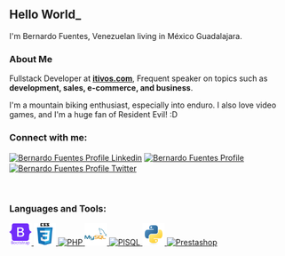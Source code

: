 <h2>Hello World_</h2>

<p>I'm Bernardo Fuentes, Venezuelan living in México Guadalajara.</p>

<h3 align="left">About Me</h3>
Fullstack Developer at <a href="https://itivos.com"><b>itivos.com</b></a>,  
Frequent speaker on topics such as <b>development, sales, e-commerce, and business</b>.  
<p>I'm a mountain biking enthusiast, especially into enduro. I also love video games, and I'm a huge fan of Resident Evil! :D</p>

<h3 align="left">Connect with me:</h3>
<p align="left">
  <a href="https://www.linkedin.com/in/bfuent3s/" target="_blank"><img align="center"
      src="https://raw.githubusercontent.com/rahuldkjain/github-profile-readme-generator/master/src/images/icons/Social/linked-in-alt.svg"
      alt="Bernardo Fuentes Profile Linkedin" height="30" width="40" /></a>
  <a href="https://instagram.com/bfuent3s" target="_blank"><img align="center"
      src="https://raw.githubusercontent.com/rahuldkjain/github-profile-readme-generator/master/src/images/icons/Social/instagram.svg"
      alt="Bernardo Fuentes Profile" height="30" width="40" /></a>
 <a href="https://twitter.com/bfuent3s" target="_blank"><img align="center"
      src="https://raw.githubusercontent.com/rahuldkjain/github-profile-readme-generator/master/src/images/icons/Social/twitter.svg"
      alt="Bernardo Fuentes Profile Twitter" height="30" width="40" /></a>
</p>

<br>

<h3 align="left">Languages and Tools:</h3>
<p align="left"> 
<a href="https://getbootstrap.com" target="_blank" rel="noreferrer">
    <img src="https://raw.githubusercontent.com/devicons/devicon/master/icons/bootstrap/bootstrap-plain-wordmark.svg"
      alt="bootstrap" width="40" height="40" /> 
  </a> 
<a href="https://www.w3schools.com/css/" target="_blank"
    rel="noreferrer"> 
    <img
      src="https://raw.githubusercontent.com/devicons/devicon/master/icons/css3/css3-original-wordmark.svg" alt="css3"
      width="40" height="40" /> 
</a> 
 <a href="https://www.php.net" target="_blank" rel="noreferrer"> 
    <img
      src="https://www.php.net/images/logos/php-logo.svg" alt="PHP"
      width="40" height="40" /> 
 </a> 
  <a href="https://www.mysql.com/" target="_blank" rel="noreferrer"> <img
      src="https://raw.githubusercontent.com/devicons/devicon/master/icons/mysql/mysql-original-wordmark.svg"
      alt="mysql" width="40" height="40" /> 
  </a> 
  <a href="https://www.oracle.com/" target="_blank" rel="noreferrer"> <img
      src="https://www.oracle.com/a/ocom/img/pl-sql.svg"
      alt="PlSQL" width="40" height="40" /> 
  </a>
  <a href="https://www.python.org" target="_blank" rel="noreferrer"> <img
      src="https://raw.githubusercontent.com/devicons/devicon/master/icons/python/python-original.svg" alt="python"
      width="40" height="40" /> 
  </a> 
  <a href="https://cdn.worldvectorlogo.com/logos/prestashop.svg" target="_blank" rel="noreferrer"> <img
      src="https://cdn.worldvectorlogo.com/logos/prestashop.svg" alt="Prestashop"
      width="40" height="40" /> 
  </a> 
 </p>

<br>
